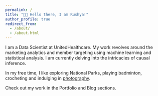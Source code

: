 ```yaml
---
permalink: /
title: "👋🏼 Hello there, I am Rushya!"
author_profile: true
redirect_from: 
  - /about/
  - /about.html
---
```


I am a Data Scientist at UnitedHealthcare. My work revolves around the marketing analytics and member targeting using machine learning and statistical analysis. I am currently delving into the intricacies of  causal inference.

In my free time, I like exploring National Parks, playing badminton, crocheting and indulging in [photography](https://unsplash.com/@rputtam).

Check out my work in the Portfolio and Blog sections.



[//]: # (comment test - not visible)

[//]: # (Open Source Contributions)

[//]: # (Community Contributions)






